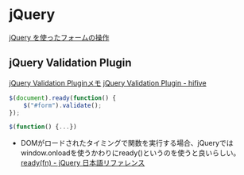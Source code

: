 # jQuery
[jQuery を使ったフォームの操作](https://www.webdesignleaves.com/pr/jquery/jq_basic_08.html)
## jQuery Validation Plugin
[jQuery Validation Pluginメモ](http://micelle.org/trash/jquery-validation-plugin)
[jQuery Validation Plugin - hifive](https://www.htmlhifive.com/conts/web/view/library/jquery-validate)

```js
$(document).ready(function() {
    $("#form").validate();
});
```
```js
$(function() {...})
```
- DOMがロードされたタイミングで関数を実行する場合、jQueryではwindow.onloadを使うかわりにready()というのを使うと良いらしい。
[ready(fn) - jQuery 日本語リファレンス](http://semooh.jp/jquery/api/events/ready/fn/)
